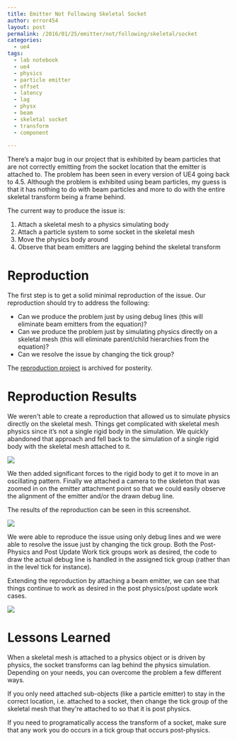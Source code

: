 ```yaml
---
title: Emitter Not Following Skeletal Socket
author: error454
layout: post
permalink: /2016/01/25/emitter/not/following/skeletal/socket
categories:
  - ue4
tags:
  - lab notebook
  - ue4
  - physics
  - particle emitter
  - offset
  - latency
  - lag
  - physx
  - beam
  - skeletal socket
  - transform
  - component
  
---
```

There’s a major bug in our project that is exhibited by beam particles that are not correctly emitting from the socket location that the emitter is attached to. The problem has been seen in every version of UE4 going back to 4.5. Although the problem is exhibited using beam particles, my guess is that it has nothing to do with beam particles and more to do with the entire skeletal transform being a frame behind.

The current way to produce the issue is:

1. Attach a skeletal mesh to a physics simulating body
2. Attach a particle system to some socket in the skeletal mesh
2. Move the physics body around
3. Observe that beam emitters are lagging behind the skeletal transform

<!--more-->

# Reproduction #

The first step is to get a solid minimal reproduction of the issue. Our reproduction should try to address the following:

* Can we produce the problem just by using debug lines (this will eliminate beam emitters from the equation)?
* Can we produce the problem just by simulating physics directly on a skeletal mesh (this will eliminate parent/child hierarchies from the equation)?
* Can we resolve the issue by changing the tick group?

The [reproduction project](https://dl.dropboxusercontent.com/u/7079101/ue4/UE4-SkeletalSocketEmitterLag.7z) is archived for posterity.

# Reproduction Results #

We weren't able to create a reproduction that allowed us to simulate physics directly on the skeletal mesh. Things get complicated with skeletal mesh physics since it’s not a single rigid body in the simulation. We quickly abandoned that approach and fell back to the simulation of a single rigid body with the skeletal mesh attached to it.

<img src='{{ site.url }}/assets/uploads/2016/01/test_bp.jpg'>

We then added significant forces to the rigid body to get it to move in an oscillating pattern. Finally we attached a camera to the skeleton that was zoomed in on the emitter attachment point so that we could easily observe the alignment of the emitter and/or the drawn debug line.

The results of the reproduction can be seen in this screenshot.

<img src='{{ site.url }}/assets/uploads/2016/01/repro.jpg'>

We were able to reproduce the issue using only debug lines and we were able to resolve the issue just by changing the tick group. Both the Post-Physics and Post Update Work tick groups work as desired, the code to draw the actual debug line is handled in the assigned tick group (rather than in the level tick for instance).

Extending the reproduction by attaching a beam emitter, we can see that things continue to work as desired in the post physics/post update work cases.

<img src='{{ site.url }}/assets/uploads/2016/01/emitter_repro.jpg'>

# Lessons Learned #

When a skeletal mesh is attached to a physics object or is driven by physics, the socket transforms can lag behind the physics simulation. Depending on your needs, you can overcome the problem a few different ways. 

If you only need attached sub-objects (like a particle emitter) to stay in the correct location, i.e. attached to a socket, then change the tick group of the skeletal mesh that they're attached to so that it is post physics.

If you need to programatically access the transform of a socket, make sure that any work you do occurs in a tick group that occurs post-physics.



